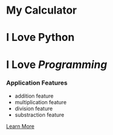 # My Calculator
# I Love **Python**
# I Love *Programming*


### Application Features
- addition feature
- multiplication feature
- division feature
- substraction feature

[Learn More](http:/chatgpt.com)